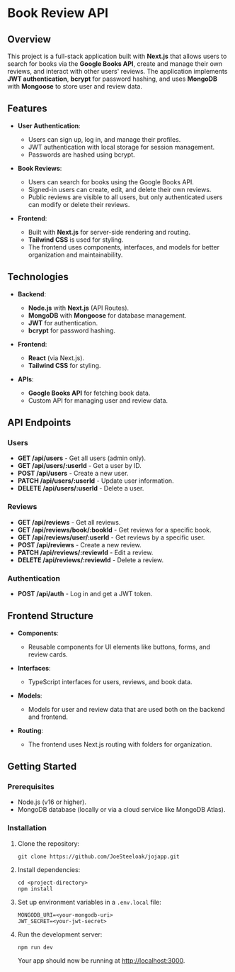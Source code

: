 # Book Review API

## Overview

This project is a full-stack application built with **Next.js** that allows users to search for books via the **Google Books API**, create and manage their own reviews, and interact with other users' reviews. The application implements **JWT authentication**, **bcrypt** for password hashing, and uses **MongoDB** with **Mongoose** to store user and review data.

## Features

- **User Authentication**:
  - Users can sign up, log in, and manage their profiles.
  - JWT authentication with local storage for session management.
  - Passwords are hashed using bcrypt.

- **Book Reviews**:
  - Users can search for books using the Google Books API.
  - Signed-in users can create, edit, and delete their own reviews.
  - Public reviews are visible to all users, but only authenticated users can modify or delete their reviews.

- **Frontend**:
  - Built with **Next.js** for server-side rendering and routing.
  - **Tailwind CSS** is used for styling.
  - The frontend uses components, interfaces, and models for better organization and maintainability.

## Technologies

- **Backend**:
  - **Node.js** with **Next.js** (API Routes).
  - **MongoDB** with **Mongoose** for database management.
  - **JWT** for authentication.
  - **bcrypt** for password hashing.
  
- **Frontend**:
  - **React** (via Next.js).
  - **Tailwind CSS** for styling.
  
- **APIs**:
  - **Google Books API** for fetching book data.
  - Custom API for managing user and review data.

## API Endpoints

### Users

- **GET /api/users** - Get all users (admin only).
- **GET /api/users/:userId** - Get a user by ID.
- **POST /api/users** - Create a new user.
- **PATCH /api/users/:userId** - Update user information.
- **DELETE /api/users/:userId** - Delete a user.

### Reviews

- **GET /api/reviews** - Get all reviews.
- **GET /api/reviews/book/:bookId** - Get reviews for a specific book.
- **GET /api/reviews/user/:userId** - Get reviews by a specific user.
- **POST /api/reviews** - Create a new review.
- **PATCH /api/reviews/:reviewId** - Edit a review.
- **DELETE /api/reviews/:reviewId** - Delete a review.

### Authentication

- **POST /api/auth** - Log in and get a JWT token.

## Frontend Structure

- **Components**:
  - Reusable components for UI elements like buttons, forms, and review cards.
  
- **Interfaces**:
  - TypeScript interfaces for users, reviews, and book data.

- **Models**:
  - Models for user and review data that are used both on the backend and frontend.

- **Routing**:
  - The frontend uses Next.js routing with folders for organization.

## Getting Started

### Prerequisites

- Node.js (v16 or higher).
- MongoDB database (locally or via a cloud service like MongoDB Atlas).

### Installation

1. Clone the repository:

   ```
   git clone https://github.com/JoeSteeloak/jojapp.git
   ```

2. Install dependencies:

   ```
   cd <project-directory>
   npm install
   ```

3. Set up environment variables in a `.env.local` file:

   ```
   MONGODB_URI=<your-mongodb-uri>
   JWT_SECRET=<your-jwt-secret>
   ```

4. Run the development server:

   ```
   npm run dev
   ```

   Your app should now be running at [http://localhost:3000](http://localhost:3000).
